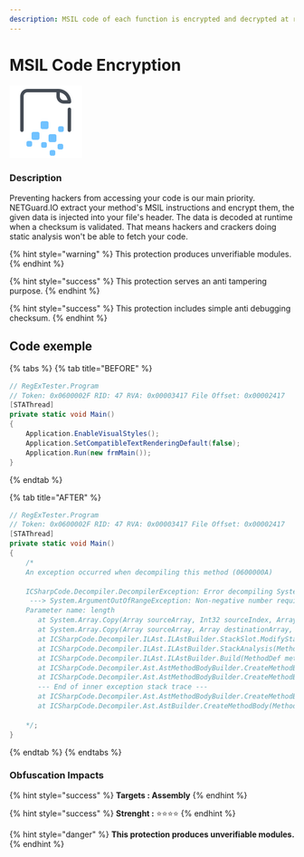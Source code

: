 ```yaml
---
description: MSIL code of each function is encrypted and decrypted at runtime.
---
```


# MSIL Code Encryption

![](../.gitbook/assets/msilencryption.png)

### Description <a id="description"></a>

Preventing hackers from accessing your code is our main priority.  NETGuard.IO extract your method's MSIL instructions and encrypt them, the given data is injected into your file's header. The data is decoded at runtime when a checksum is validated.  That means hackers and crackers doing static analysis won't be able to fetch your code.

{% hint style="warning" %}
This protection produces unverifiable modules. 
{% endhint %}

{% hint style="success" %}
This protection serves an anti tampering purpose. 
{% endhint %}

{% hint style="success" %}
This protection includes simple anti debugging checksum.
{% endhint %}

## Code exemple

{% tabs %}
{% tab title="BEFORE" %}
```csharp
// RegExTester.Program
// Token: 0x0600002F RID: 47 RVA: 0x00003417 File Offset: 0x00002417
[STAThread]
private static void Main()
{
	Application.EnableVisualStyles();
	Application.SetCompatibleTextRenderingDefault(false);
	Application.Run(new frmMain());
}
```
{% endtab %}

{% tab title="AFTER" %}
```csharp
// RegExTester.Program
// Token: 0x0600002F RID: 47 RVA: 0x00003417 File Offset: 0x00002417
[STAThread]
private static void Main()
{
	/*
	An exception occurred when decompiling this method (0600000A)
	
	ICSharpCode.Decompiler.DecompilerException: Error decompiling System.Void _test.Program::.ctor()
	 ---> System.ArgumentOutOfRangeException: Non-negative number required.
	Parameter name: length
	   at System.Array.Copy(Array sourceArray, Int32 sourceIndex, Array destinationArray, Int32 destinationIndex, Int32 length, Boolean reliable)
	   at System.Array.Copy(Array sourceArray, Array destinationArray, Int32 length)
	   at ICSharpCode.Decompiler.ILAst.ILAstBuilder.StackSlot.ModifyStack(StackSlot[] stack, Int32 popCount, Int32 pushCount, ByteCode pushDefinition) in C:\projects\dnspy\Extensions\ILSpy.Decompiler\ICSharpCode.Decompiler\ICSharpCode.Decompiler\ILAst\ILAstBuilder.cs:line 50
	   at ICSharpCode.Decompiler.ILAst.ILAstBuilder.StackAnalysis(MethodDef methodDef) in C:\projects\dnspy\Extensions\ILSpy.Decompiler\ICSharpCode.Decompiler\ICSharpCode.Decompiler\ILAst\ILAstBuilder.cs:line 373
	   at ICSharpCode.Decompiler.ILAst.ILAstBuilder.Build(MethodDef methodDef, Boolean optimize, DecompilerContext context) in C:\projects\dnspy\Extensions\ILSpy.Decompiler\ICSharpCode.Decompiler\ICSharpCode.Decompiler\ILAst\ILAstBuilder.cs:line 264
	   at ICSharpCode.Decompiler.Ast.AstMethodBodyBuilder.CreateMethodBody(IEnumerable`1 parameters, MethodDebugInfoBuilder& builder) in C:\projects\dnspy\Extensions\ILSpy.Decompiler\ICSharpCode.Decompiler\ICSharpCode.Decompiler\Ast\AstMethodBodyBuilder.cs:line 105
	   at ICSharpCode.Decompiler.Ast.AstMethodBodyBuilder.CreateMethodBody(MethodDef methodDef, DecompilerContext context, IEnumerable`1 parameters, Boolean valueParameterIsKeyword, StringBuilder sb, MethodDebugInfoBuilder& stmtsBuilder) in C:\projects\dnspy\Extensions\ILSpy.Decompiler\ICSharpCode.Decompiler\ICSharpCode.Decompiler\Ast\AstMethodBodyBuilder.cs:line 83
	   --- End of inner exception stack trace ---
	   at ICSharpCode.Decompiler.Ast.AstMethodBodyBuilder.CreateMethodBody(MethodDef methodDef, DecompilerContext context, IEnumerable`1 parameters, Boolean valueParameterIsKeyword, StringBuilder sb, MethodDebugInfoBuilder& stmtsBuilder) in C:\projects\dnspy\Extensions\ILSpy.Decompiler\ICSharpCode.Decompiler\ICSharpCode.Decompiler\Ast\AstMethodBodyBuilder.cs:line 87
	   at ICSharpCode.Decompiler.Ast.AstBuilder.CreateMethodBody(MethodDef method, IEnumerable`1 parameters, Boolean valueParameterIsKeyword, MethodKind methodKind, MethodDebugInfoBuilder& builder) in C:\projects\dnspy\Extensions\ILSpy.Decompiler\ICSharpCode.Decompiler\ICSharpCode.Decompiler\Ast\AstBuilder.cs:line 1358
	
	*/;
}
```
{% endtab %}
{% endtabs %}



### Obfuscation Impacts

{% hint style="success" %}
**Targets : Assembly**
{% endhint %}

{% hint style="success" %}
**Strenght :** ⭐⭐⭐⭐
{% endhint %}

{% hint style="danger" %}
**This protection produces unverifiable modules.** 
{% endhint %}

